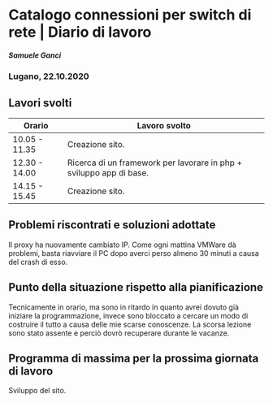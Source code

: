 

# Catalogo connessioni per switch di rete | Diario di lavoro
##### Samuele Ganci
### Lugano, 22.10.2020

## Lavori svolti


|Orario        |Lavoro svolto                 |
|--------------|------------------------------|
|10.05 - 11.35 |Creazione sito.|
|12.30 - 14.00 |Ricerca di un framework per lavorare in php + sviluppo app di base.|
|14.15 - 15.45 |Creazione sito.|

##  Problemi riscontrati e soluzioni adottate
Il proxy ha nuovamente cambiato IP. Come ogni mattina VMWare dà problemi, basta riavviare il PC dopo averci perso almeno 30 minuti
a causa del crash di esso.

##  Punto della situazione rispetto alla pianificazione
Tecnicamente in orario, ma sono in ritardo in quanto avrei dovuto già iniziare la programmazione, invece
sono bloccato a cercare un modo di costruire il tutto a causa delle mie scarse conoscenze. La scorsa lezione
sono stato assente e perciò dovrò recuperare durante le vacanze.

## Programma di massima per la prossima giornata di lavoro
Sviluppo del sito.